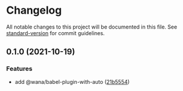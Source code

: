 # Changelog

All notable changes to this project will be documented in this file. See [standard-version](https://github.com/conventional-changelog/standard-version) for commit guidelines.

## 0.1.0 (2021-10-19)

### Features

- add @wana/babel-plugin-with-auto ([21b5554](https://github.com/alloc/wana/commit/21b5554a5520a30c8fe564888a11dc8b6ca7ee0c))
